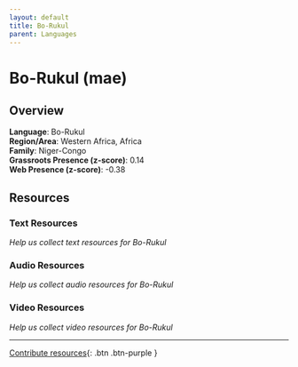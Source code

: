 ```yaml
---
layout: default
title: Bo-Rukul
parent: Languages
---
```


# Bo-Rukul (mae)

## Overview

**Language**: Bo-Rukul  
**Region/Area**: Western Africa, Africa  
**Family**: Niger-Congo  
**Grassroots Presence (z-score)**: 0.14  
**Web Presence (z-score)**: -0.38  

## Resources

### Text Resources
*Help us collect text resources for Bo-Rukul*

### Audio Resources
*Help us collect audio resources for Bo-Rukul*

### Video Resources
*Help us collect video resources for Bo-Rukul*

---

[Contribute resources](https://forms.office.com/e/1SfLJx3u1r){: .btn .btn-purple }
